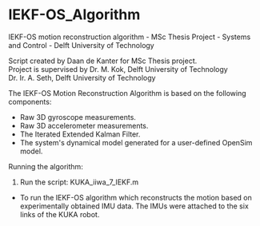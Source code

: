 # IEKF-OS_Algorithm
IEKF-OS motion reconstruction algorithm - MSc Thesis Project - Systems and Control - Delft University of Technology

Script created by Daan de Kanter for MSc Thesis project.                
Project is supervised by Dr. M. Kok, Delft University of Technology     
                         Dr. Ir. A. Seth, Delft University of Technology

The IEKF-OS Motion Reconstruction Algorithm is based on the following components:
* Raw 3D gyroscope measurements.
* Raw 3D accelerometer measurements.
* The Iterated Extended Kalman Filter.
* The system's dynamical model generated for a user-defined OpenSim model.

Running the algorithm:
1. Run the script: KUKA_iiwa_7_IEKF.m
* To run the IEKF-OS algorithm which reconstructs the motion based on experimentally obtained IMU data. The IMUs were attached to the six links of the KUKA robot.
